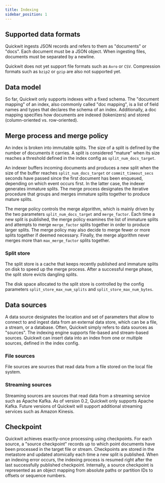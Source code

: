 ```yaml
---
title: Indexing
sidebar_position: 1
---
```


## Supported data formats

Quickwit ingests JSON records and refers to them as "documents" or "docs". Each document must be a JSON object. When ingesting files, documents must be separated by a newline.

Quickwit does not yet support file formats such as `Avro` or `CSV`. Compression formats such as `bzip2` or `gzip` are also not supported yet.

## Data model

So far, Quickwit only supports indexes with a fixed schema. The "document mapping" of an index, also commonly called "doc mapping", is a list of field names and types that declares the schema of an index. Additionally, a doc mapping specifies how documents are indexed (tokenizers) and stored (column-oriented vs. row-oriented).


## Merge process and merge policy

An index is broken into immutable splits. The size of a split is defined by the number of documents it carries. A split is considered "mature" when its size reaches a threshold defined in the index config as `split_num_docs_target`.

An indexer buffers incoming documents and produces a new split when the size of the buffer reaches `split_num_docs_target` or `commit_timeout_secs` seconds have passed since the first document has been enqueued, depending on which event occurs first. In the latter case, the indexer generates immature splits. The merge process designates the iterative procedure that groups and merges immature splits together to produce mature splits.

The merge policy controls the merge algorithm, which is mainly driven by the two parameters `split_num_docs_target` and `merge_factor`. Each time a new split is published, the merge policy examines the list of immature splits and attempts to merge `merge_factor` splits together in order to produce larger splits. The merge policy may also decide to merge fewer or more splits together if deemed necessary. Finally, the merge algorithm never merges more than `max_merge_factor` splits together.

### Split store

The split store is a cache that keeps recently published and immature splits on disk to speed up the merge process. After a successful merge phase, the split store evicts dangling splits.

The disk space allocated to the split store is controlled by the config parameters `split_store_max_num_splits` and `split_store_max_num_bytes`.

## Data sources

A data source designates the location and set of parameters that allow to connect to and ingest data from an external data store, which can be a file, a stream, or a database. Often, Quickwit simply refers to data sources as "sources". The indexing engine supports file-based and stream-based sources. Quickwit can insert data into an index from one or multiple sources, defined in the index config.


### File sources

File sources are sources that read data from a file stored on the local file system.

### Streaming sources

Streaming sources are sources that read data from a streaming service such as Apache Kafka. As of version 0.2, Quickwit only supports Apache Kafka. Future versions of Quickwit will support additional streaming services such as Amazon Kinesis.

## Checkpoint

Quickwit achieves exactly-once processing using checkpoints. For each source, a "source checkpoint" records up to which point documents have been processed in the target file or stream. Checkpoints are stored in the metastore and updated atomically each time a new split is published. When an indexing error occurs, the indexing process is resumed right after the last successfully published checkpoint. Internally, a source checkpoint is represented as an object mapping from absolute paths or partition IDs to offsets or sequence numbers.
